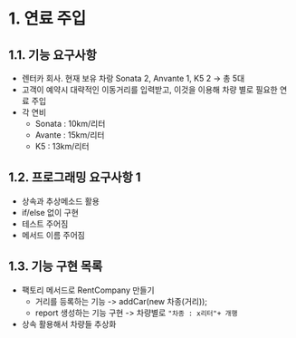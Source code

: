 # 1. 연료 주입
## 1.1. 기능 요구사항
- 렌터카 회사. 현재 보유 차랑 Sonata 2, Anvante 1, K5 2 -> 총 5대
- 고객이 예약시 대략적인 이동거리를 입력받고, 이것을 이용해 차량 별로 필요한 연료 주입
- 각 연비
  * Sonata : 10km/리터
  * Avante : 15km/리터
  * K5 : 13km/리터
  
## 1.2. 프로그래밍 요구사항 1
- 상속과 추상메소드 활용
- if/else 없이 구현
- 테스트 주어짐
- 메서드 이름 주어짐

## 1.3. 기능 구현 목록
- 팩토리 메서드로 RentCompany 만들기
  - 거리를 등록하는 기능 -> addCar(new 차종(거리));
  - report 생성하는 기능 구현 -> 차량별로 ` "차종 : x리터"+ 개행 `
- 상속 활용해서 차량들 추상화